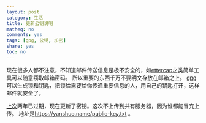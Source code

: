 ```yaml
---
layout: post
category: 生活
title: 更新公钥说明
matheq: no
comments: yes
tags: [gpg, 公钥, 加密]
share: yes
toc: no
---
```

现在很多人都不注意，不知道邮件传送信息是极不安全的，如[ettercap][ettercap]之类简单工具可以随意窃取邮箱密码。
所以重要的东西千万不要明文存放在邮箱之上。
[gpg][gpg]可以生成锁和钥匙，把锁给需要给你传递重要信息的人，用自己的钥匙打开，这样邮件就安全了。

[上次][gpgold]两年已过期，现在更新了密钥。这次不上传到共有服务器，因为谁都能冒充上传。
地址是<https://yanshuo.name/public-key.txt> 。


[gpgold]: https://yanshuo.name/cn/2016/04/gnupgid/
[gpg]: https://www.gnupg.org/ 
[ettercap]: https://www.ettercap-project.org/
